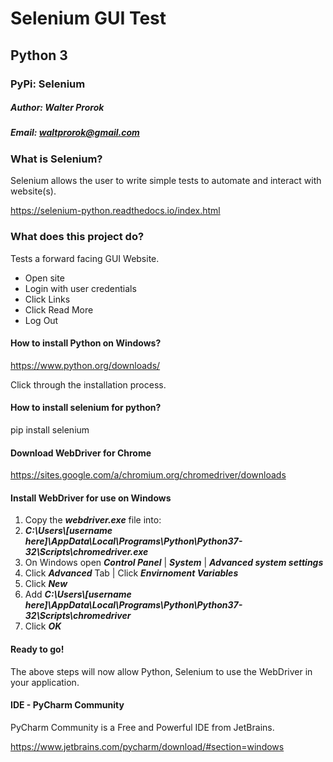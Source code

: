 # Selenium GUI Test
## Python 3
### PyPi: Selenium
##### Author: Walter Prorok
##### Email: waltprorok@gmail.com

### What is Selenium?

Selenium allows the user to write simple tests to automate and interact with website(s).

https://selenium-python.readthedocs.io/index.html

### What does this project do?

Tests a forward facing GUI Website.

- Open site
- Login with user credentials
- Click Links
- Click Read More
- Log Out

#### How to install Python on Windows?

https://www.python.org/downloads/

Click through the installation process.

#### How to install selenium for python?

pip install selenium

#### Download WebDriver for Chrome

https://sites.google.com/a/chromium.org/chromedriver/downloads

#### Install WebDriver for use on Windows


1. Copy the ***webdriver.exe*** file into:
2. ***C:\Users\\[username here]\AppData\Local\Programs\Python\Python37-32\Scripts\chromedriver.exe***
3. On Windows open ***Control Panel*** | ***System*** | ***Advanced system settings***
4. Click ***Advanced*** Tab | Click ***Envirnoment Variables***
5. Click ***New***
6. Add ***C:\Users\\[username here]\AppData\Local\Programs\Python\Python37-32\Scripts\chromedriver***
7. Click ***OK***


#### Ready to go!

The above steps will now allow Python, Selenium to use the WebDriver in your application.

#### IDE - PyCharm Community

PyCharm Community is a Free and Powerful IDE from JetBrains.

https://www.jetbrains.com/pycharm/download/#section=windows